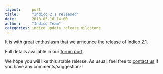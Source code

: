 ```yaml
---
layout:     post
title:      "Indico 2.1 released"
date:       2018-05-16 14:00
author:     "Indico Team"
categories: indico update release milestone
---
```


It is with great enthusiasm that we announce the release of Indico 2.1.

Full details available in our [forum post][discourse].

[discourse]:      https://talk.getindico.io/t/indico-2-1-stable/241

We hope you will like this stable release. As usual, feel free to [contact us](/contact) if you have any comments/suggestions!
